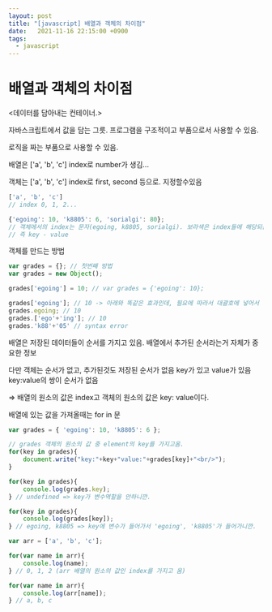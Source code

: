 ```yaml
---
layout: post
title: "[javascript] 배열과 객체의 차이점"
date:   2021-11-16 22:15:00 +0900
tags:
  - javascript
---
```


# 배열과 객체의 차이점

<데이터를 담아내는 컨테이너.>

자바스크립트에서 값을 담는 그릇. 프로그램을 구조적이고 부품으로서 사용할 수 있음.

로직을 짜는 부품으로 사용할 수 있음.

배열은 ['a', 'b', 'c'] index로 number가 생김...

객체는 ['a', 'b', 'c'] index로 first, second 등으로. 지정할수있음

```jsx
['a', 'b', 'c']
// index 0, 1, 2...

{'egoing': 10, 'k8805': 6, 'sorialgi': 80};
// 객체에서의 index는 문자(egoing, k8805, sorialgi). 보라색은 index들에 해당되는 값.
// 즉 key - value
```

객체를 만드는 방법

```jsx
var grades = {}; // 첫번째 방법
var grades = new Object();

grades['egoing'] = 10; // var grades = {'egoing': 10};

grades['egoing']; // 10 -> 아래와 똑같은 효과인데, 필요에 따라서 대괄호에 넣어서 작성할 수 있음
grades.egoing; // 10
grades.['ego'+'ing']; // 10
grades.'k88'+'05' // syntax error 
```

배열은 저장된 데이터들이 순서를 가지고 있음. 배열에서 추가된 순서라는거 자체가 중요한 정보

다만 객체는 순서가 없고, 추가된것도 저장된 순서가 없음 key가 있고 value가 있음 key:value의 쌍이 순서가 없음

⇒ 배열의 원소의 값은 index고 객체의 원소의 값은 key: value이다.

배열에 있는 값을 가져올때는  for in 문

```jsx
var grades = { 'egoing': 10, 'k8805': 6 };

// grades 객체의 원소의 값 중 element의 key를 가지고옴.
for(key in grades){
	document.write("key:"+key+"value:"+grades[key]+"<br/>");
}

for(key in grades){
    console.log(grades.key); 
} // undefined => key가 변수역할을 안하니깐.

for(key in grades){
    console.log(grades[key]);
} // egoing, k8805 => key에 변수가 들어가서 'egoing', 'k8805'가 들어가니깐.

var arr = ['a', 'b', 'c'];

for(var name in arr){
	console.log(name);
} // 0, 1, 2 (arr 배열의 원소의 값인 index를 가지고 옴)

for(var name in arr){
	console.log(arr[name]);
} // a, b, c 
```